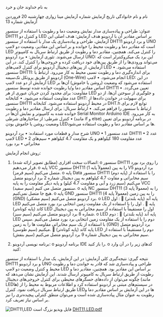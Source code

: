 به نام خداوند جان و خرد

نام و نام خانوادگی	تاریخ آزمایش	شماره آزمایش
مینا زواری	چهارشنبه 20 فروردین	آزمایش شماره 13


عنوان: 
طراحی و پیاده‌سازی مدار نمایش وضعیت دما و رطوبت با استفاده از سنسور DHT11 و کنترل دو LED بر اساس مقادیر آن با آردوینو
هدف آزمایش:
هدف اصلی این آزمایش، طراحی و پیاده‌سازی یک مدار با استفاده از سنسور DHT11 و برد آردوینو UNO است که مقادیر دما و رطوبت محیط را خوانده و بر اساس این مقادیر، وضعیت دو لامپ LED را کنترل می‌کند. همچنین، مقادیر دما و رطوبت از طریق ارتباط سریال به کامپیوتر ارسال می‌شوند.
تئوری آزمایش:
•	برد آردوینو UNO: این برد یک میکروکنترلر است که می‌تواند ورودی‌ها را از طریق پین‌های خود دریافت کرده و خروجی‌ها را کنترل کند. در این آزمایش، از پین‌های دیجیتال آردوینو برای کنترل لامپ‌های LED استفاده می‌شود.
•	سنسور DHT11: برای اندازه‌گیری دما و رطوبت نسبی محیط به کار می‌رود. ارتباط با آردوینو از طریق پروتکل تک‌سیمه (One-Wire) انجام می‌شود. 
•	لامپ LED: در این آزمایش از دو عدد لامپ LED استفاده می‌شود که وضعیت (روشن یا خاموش) آن‌ها بر اساس مقادیر دما و/یا رطوبت خوانده شده توسط سنسور DHT11 تعیین می‌گردد. 
•	مقاومت: برای محدود کردن جریان عبوری از هر LED و جلوگیری از سوختن آن‌ها، از دو عدد مقاومت استفاده می‌شود. 
•	 کتابخانه DHT: برای سهولت در خواندن داده‌ها از سنسور DHT11 در محیط آردوینو استفاده می‌شود. کتابخانه DHT.h توابع لازم برای ارتباط با سنسور را فراهم می‌کند. 
•	 ارتباط سریال: برای ارسال مقادیر دما و رطوبت خوانده شده به کامپیوتر و نمایش آن‌ها در Serial Monitor Arduino IDE به کار می‌رود. 
•	  کنترل شرطی: از ساختارهای شرطی (مانند if و else) در برنامه آردوینو برای تعیین وضعیت روشن یا خاموش بودن LEDها بر اساس مقادیر دما و رطوبت استفاده می‌شود.

شرح مدار و قطعات مورد استفاده:
•	برد آردوینو UNO
•	  1 عدد سنسور DHT11 
•	  2 عدد لامپ LED 
•	  2 عدد مقاومت 180 کیلواهم و یک مقاومت 4.7 کیلواهم
•	سیم‌های مخابراتی
•	برد بورد

روش انجام آزمایش:

1.	اتصالات سخت افزاری (مطابق تصویر ارائه شده):
o	سنسور DHT11 را روی برد بورد قرار می‌دهیم.
o	پایه VCC سنسور DHT11 (معمولاً پایه 1) را به پین V5 برد آردوینو متصل می‌کنیم (سیم قرمز).
o	پایه Data سنسور DHT11 (پایه دوم) را با استفاده از سیم مخابراتی  و مقاوت 4.7 کیلواهم به پین دیجیتال شماره 2 برد آردوینو متصل می‌کنیم  (سیم زرد و آبی و مقاومت 4.7 کیلو) و پایه دیگر مقاومت را به پایه VCC  سنسور متصل می کنیم (سیم سفید).
o	پایه NC سنسور DHT11 (معمولاً پایه 3) را به هیچ جا متصل نمی‌کنیم.
o	پایه GND سنسور DHT11 (معمولاً پایه 4) را به پین زمین (GND) برد آردوینو متصل می‌کنیم (سیم مشکی).
o	LED اول :
	پایه آند (پایه بلندتر) LED اول را با استفاده از یک مقاومت زمین انتخابی برد بورد متصل می‌کنیم .
	پایه کاتد (پایه کوتاه‌تر) LED اول را مستقیماً با استفاده از سیم مخابراتی به پین دیجیتال شماره 8 برد آردوینو متصل می‌کنیم (سیم سبز).
o	LED دوم : 
	پایه آند (پایه بلندتر) LED دوم را با استفاده از یک مقاومت زمین انتخابی برد بورد متصل می‌کنیم .سپس با استفاده از یک سیم مخابراتی مقاومت ها را به زمین (GND) برد آردوینو متصل میکنیم (سیم طوسی).
	پایه کاتد (پایه کوتاه‌تر) LED دوم را مستقیماً با استفاده از سیم مخابراتی به پین دیجیتال شماره 9 برد آردوینو متصل می‌کنیم (سیم بنفش).
	

















2. برنامه نویسی آردوینو: 
o	برنامه آردوینو IDE را باز کنید.
o	کدهای زیر را در آن وارد کنید:
























نتیجه گیری:
نتیجه‌گیری کلی آزمایش: در این آزمایش، یک مدار با استفاده از سنسور DHT11 و برد آردوینو UNO طراحی و پیاده‌سازی شد که قادر به خواندن دما و رطوبت محیط و کنترل وضعیت دو لامپ LED بر اساس این مقادیر بود. همچنین، مقادیر دما و رطوبت از طریق ارتباط سریال به کامپیوتر ارسال شدند. این آزمایش نشان می‌دهد که چگونه می‌توان از داده‌های حسگرهای محیطی برای کنترل خروجی‌های دیجیتال (مانند LEDها) در سیستم‌های مبتنی بر آردوینو استفاده کرد و اطلاعات مربوط به محیط را از طریق ارتباط سریال دریافت نمود. کنترل LEDها در این آزمایش بر اساس مقادیر دما و رطوبت به عنوان مثال پیاده‌سازی شده است و می‌توان منطق کنترلی پیچیده‌تری را نیز بر اساس نیاز تعریف کرد.







![DHT11,LED](https://github.com/user-attachments/assets/89a56983-b9e9-4cef-9dc7-121facf7c0ca)
فایل ویدیو بزرگ است
[DHT11,LED.pdf](https://github.com/user-attachments/files/19769151/DHT11.LED.pdf)
